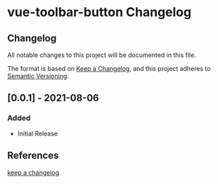 # vue-toolbar-button Changelog

## Changelog

All notable changes to this project will be documented in this file.

The format is based on [Keep a Changelog](https://keepachangelog.com/en/1.0.0/),
and this project adheres to [Semantic Versioning](https://semver.org/spec/v2.0.0.html).

## [0.0.1] - 2021-08-06

### Added

-   Initial Release

## References

[keep a changelog](https://keepachangelog.com/en/1.0.0/)
